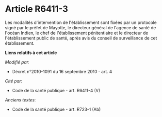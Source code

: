 # Article R6411-3

Les modalités d'intervention de l'établissement sont fixées par un protocole signé par le préfet de Mayotte, le directeur
général de l'agence de santé de l'océan Indien, le chef de l'établissement pénitentiaire et le directeur de l'établissement
public de santé, après avis du conseil de surveillance de cet établissement.

**Liens relatifs à cet article**

_Modifié par_:

  - Décret n°2010-1091 du 16 septembre 2010 - art. 4

_Cité par_:

  - Code de la santé publique - art. R6411-4 (V)

_Anciens textes_:

  - Code de la santé publique - art. R723-1 (Ab)
